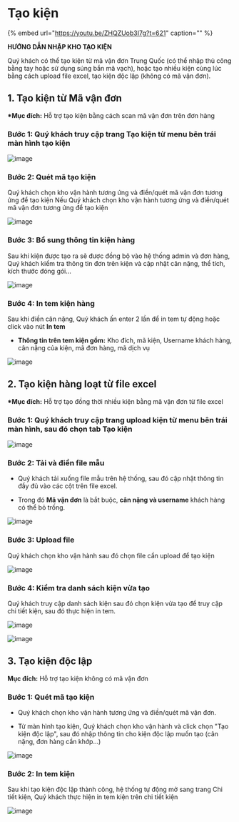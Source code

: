 # Tạo kiện

{% embed url="https://youtu.be/ZHQZUob3I7g?t=621" caption="" %}

**HƯỚNG DẪN NHẬP KHO TẠO KIỆN**

Quý khách có thể tạo kiện từ mã vận đơn Trung Quốc \(có thể nhập thủ công bằng tay hoặc sử dụng súng bắn mã vạch\), hoặc tạo nhiều kiện cùng lúc bằng cách upload file excel, tạo kiện độc lập \(không có mã vận đơn\).

## 1. Tạo kiện từ Mã vận đơn

**\*Mục đích:** Hỗ trợ tạo kiện bằng cách scan mã vận đơn trên đơn hàng

### Bước 1: Quý khách truy cập trang Tạo kiện từ menu bên trái màn hình tạo kiện

![image](https://user-images.githubusercontent.com/85599407/128308385-f0f2de22-e7df-4491-b1b2-510e5f04d344.png)

### Bước 2: Quét mã tạo kiện

Quý khách chọn kho vận hành tương ứng và điền/quét mã vận đơn tương ứng để tạo kiện
Nếu
Quý khách chọn kho vận hành tương ứng và điền/quét mã vận đơn tương ứng để tạo kiện 

![image](https://user-images.githubusercontent.com/85599407/128308454-1f13f396-8b4e-4c6c-8e4e-6c5f604261d3.png)

### Bước 3: Bổ sung thông tin kiện hàng

Sau khi kiện được tạo ra sẽ được đồng bộ vào hệ thống admin và đơn hàng, Quý khách kiểm tra thông tin đơn trên kiện và cập nhật cân nặng, thể tích, kích thước đóng gói…

![image](https://user-images.githubusercontent.com/85599407/128308563-f83b2440-91b0-4dca-b246-e9ab2068d19e.png)

### Bước 4: In tem kiện hàng

Sau khi điền cân nặng, Quý khách ấn enter 2 lần để in tem tự động hoặc click vào nút **In tem**

- **Thông tin trên tem kiện gồm:** Kho đích, mã kiện, Username khách hàng, cân nặng của kiện, mã đơn hàng, mã dịch vụ

![image](https://user-images.githubusercontent.com/85599407/128308594-fe063eaf-7fc5-4174-90e4-d4d55843a170.png)

## 2. Tạo kiện hàng loạt từ file excel

**\*Mục đích:** Hỗ trợ tạo đồng thời nhiều kiện bằng mã vận đơn từ file excel

### Bước 1: Quý khách truy cập trang upload kiện từ menu bên trái màn hình, sau đó chọn tab Tạo kiện

![image](https://user-images.githubusercontent.com/85599407/128308625-71f2365b-8589-4e45-90ce-9c865266e6b6.png)

### Bước 2: Tải và điền file mẫu

- Quý khách tải xuống file mẫu trên hệ thống, sau đó cập nhật thông tin đầy đủ vào các cột trên file excel. 

- Trong đó **Mã vận đơn** là bắt buộc, **cân nặng và username** khách hàng có thể bỏ trống.

![image](https://user-images.githubusercontent.com/85599407/128308657-6f309859-c35f-41d6-a68f-ea52c0836837.png)

### Bước 3: Upload file

Quý khách chọn kho vận hành sau đó chọn file cần upload để tạo kiện

![image](https://user-images.githubusercontent.com/85599407/128308700-f396b3d7-8a2d-4315-a7df-644dccb545e6.png)

### Bước 4: Kiểm tra danh sách kiện vừa tạo

Quý khách truy cập danh sách kiện sau đó chọn kiện vừa tạo để truy cập chi tiết kiện, sau đó thực hiện in tem.

![image](https://user-images.githubusercontent.com/85599407/128308734-4e5e141b-7950-495b-b469-444785422b2e.png)

![image](https://user-images.githubusercontent.com/85599407/128308786-f08ca55f-1f4a-4dfb-a191-909598e0c754.png)

## 3. Tạo kiện độc lập

**Mục đích:** Hỗ trợ tạo kiện không có mã vận đơn

### Bước 1: Quét mã tạo kiện

- Quý khách chọn kho vận hành tương ứng và điền/quét mã vận đơn.

- Từ màn hình tạo kiện, Quý khách chọn kho vận hành và click chọn "Tạo kiện độc lập", sau đó nhập thông tin cho kiện độc lập muốn tạo \(cân nặng, đơn hàng cần khớp…\)

![image](https://user-images.githubusercontent.com/85599407/128308826-66a1579f-cc9b-4b4a-9620-8b431730f6e4.png)

### Bước 2: In tem kiện

Sau khi tạo kiện độc lập thành công, hệ thống tự động mở sang trang Chi tiết kiện, Quý khách thực hiện in tem kiện trên chi tiết kiện

![image](https://user-images.githubusercontent.com/85599407/128308855-0f1b9c8a-0c5a-4c7b-918d-99c412f41d52.png)

